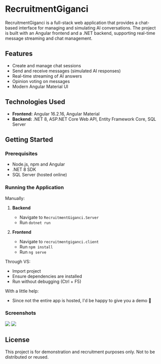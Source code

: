 # RecruitmentGiganci

RecruitmentGiganci is a full-stack web application that provides a chat-based interface for managing and simulating AI conversations. The project is built with an Angular frontend and a .NET backend, supporting real-time message streaming and chat management.

## Features

- Create and manage chat sessions
- Send and receive messages (simulated AI responses)
- Real-time streaming of AI answers
- Opinion voting on messages
- Modern Angular Material UI

## Technologies Used

- **Frontend:** Angular 16.2.16, Angular Material
- **Backend:** .NET 8, ASP.NET Core Web API, Entity Framework Core, SQL Server

## Getting Started

### Prerequisites

- Node.js, npm and Angular
- .NET 8 SDK
- SQL Server (hosted online)

### Running the Application

Manually:
1. **Backend**
   - Navigate to `RecruitmentGiganci.Server`
   - Run `dotnet run`

2. **Frontend**
   - Navigate to `recruitmentgiganci.client`
   - Run `npm install`
   - Run `ng serve`

Through VS:
- Import project
- Ensure dependencies are installed
- Run without debugging (Ctrl + F5)

With a little help:
- Since not the entire app is hosted, I'd be happy to give you a demo 🫡

### Screenshots
![](https://i.imgur.com/YA1ocJR.png)
![](https://i.imgur.com/TSLtj0D.png)

## License

This project is for demonstration and recruitment purposes only. Not to be distributed or reused.
